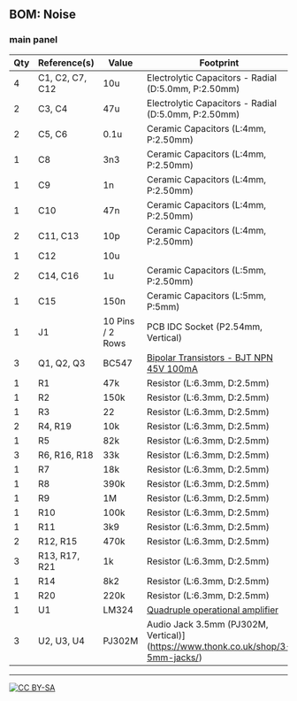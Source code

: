 ## BOM: Noise

### main panel

|Qty|Reference(s)   |Value           |Footprint                                                                                         |
|---|---------------|----------------|--------------------------------------------------------------------------------------------------|
|4  |C1, C2, C7, C12|10u             |Electrolytic Capacitors - Radial (D:5.0mm, P:2.50mm)                                              |
|2  |C3, C4         |47u             |Electrolytic Capacitors - Radial (D:5.0mm, P:2.50mm)                                              |
|2  |C5, C6         |0.1u            |Ceramic Capacitors (L:4mm, P:2.50mm)                                                              |
|1  |C8             |3n3             |Ceramic Capacitors (L:4mm, P:2.50mm)                                                              |
|1  |C9             |1n              |Ceramic Capacitors (L:4mm, P:2.50mm)                                                              |
|1  |C10            |47n             |Ceramic Capacitors (L:4mm, P:2.50mm)                                                              |
|2  |C11, C13       |10p             |Ceramic Capacitors (L:4mm, P:2.50mm)                                                              |
|1  |C12            |10u             |                                                                                                  |
|2  |C14, C16       |1u              |Ceramic Capacitors (L:5mm, P:2.50mm)                                                              |
|1  |C15            |150n            |Ceramic Capacitors (L:5mm, P:5mm)                                                                 |
|1  |J1             |10 Pins / 2 Rows|PCB IDC Socket (P2.54mm, Vertical)                                                                |
|3  |Q1, Q2, Q3     |BC547           |[Bipolar Transistors - BJT NPN 45V 100mA](https://www.mouser.ch/datasheet/2/308/BC547-1118654.pdf)|
|1  |R1             |47k             |Resistor (L:6.3mm, D:2.5mm)                                                                       |
|1  |R2             |150k            |Resistor (L:6.3mm, D:2.5mm)                                                                       |
|1  |R3             |22              |Resistor (L:6.3mm, D:2.5mm)                                                                       |
|2  |R4, R19        |10k             |Resistor (L:6.3mm, D:2.5mm)                                                                       |
|1  |R5             |82k             |Resistor (L:6.3mm, D:2.5mm)                                                                       |
|3  |R6, R16, R18   |33k             |Resistor (L:6.3mm, D:2.5mm)                                                                       |
|1  |R7             |18k             |Resistor (L:6.3mm, D:2.5mm)                                                                       |
|1  |R8             |390k            |Resistor (L:6.3mm, D:2.5mm)                                                                       |
|1  |R9             |1M              |Resistor (L:6.3mm, D:2.5mm)                                                                       |
|1  |R10            |100k            |Resistor (L:6.3mm, D:2.5mm)                                                                       |
|1  |R11            |3k9             |Resistor (L:6.3mm, D:2.5mm)                                                                       |
|2  |R12, R15       |470k            |Resistor (L:6.3mm, D:2.5mm)                                                                       |
|3  |R13, R17, R21  |1k              |Resistor (L:6.3mm, D:2.5mm)                                                                       |
|1  |R14            |8k2             |Resistor (L:6.3mm, D:2.5mm)                                                                       |
|1  |R20            |220k            |Resistor (L:6.3mm, D:2.5mm)                                                                       |
|1  |U1             |LM324           |[Quadruple operational amplifier](http://www.ti.com/lit/ds/symlink/lm324.pdf)                     |
|3  |U2, U3, U4     |PJ302M          |Audio Jack 3.5mm (PJ302M, Vertical)](https://www.thonk.co.uk/shop/3-5mm-jacks/)                   |

---
[![CC BY-SA](https://licensebuttons.net/l/by-sa/3.0/88x31.png)](https://creativecommons.org/licenses/by-sa/4.0/)

